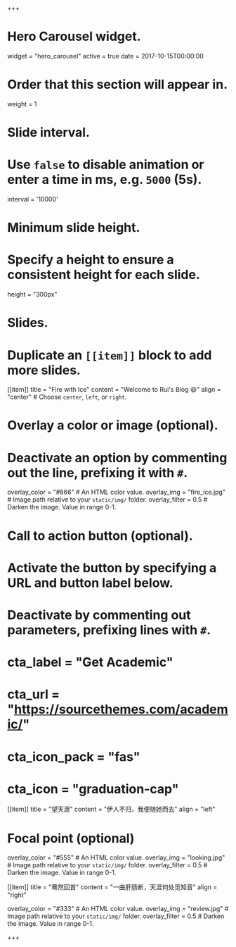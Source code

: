 +++
# Hero Carousel widget.
widget = "hero_carousel"
active = true
date = 2017-10-15T00:00:00

# Order that this section will appear in.
weight = 1

# Slide interval.
# Use `false` to disable animation or enter a time in ms, e.g. `5000` (5s).
interval = '10000'

# Minimum slide height.
# Specify a height to ensure a consistent height for each slide.
height = "300px"

# Slides.
# Duplicate an `[[item]]` block to add more slides.
[[item]]
  title = "Fire with Ice"
  content = "Welcome to Rui's Blog :satisfied:"
  align = "center"  # Choose `center`, `left`, or `right`.

  # Overlay a color or image (optional).
  #   Deactivate an option by commenting out the line, prefixing it with `#`.
  overlay_color = "#666"  # An HTML color value.
  overlay_img = "fire_ice.jpg"  # Image path relative to your `static/img/` folder.
  overlay_filter = 0.5  # Darken the image. Value in range 0-1.

  # Call to action button (optional).
  #   Activate the button by specifying a URL and button label below.
  #   Deactivate by commenting out parameters, prefixing lines with `#`.
  # cta_label = "Get Academic"
  # cta_url = "https://sourcethemes.com/academic/"
  # cta_icon_pack = "fas"
  # cta_icon = "graduation-cap"

[[item]]
  title = "望天涯"
  content = "伊人不归，我便随她而去"
  align = "left"
  # Focal point (optional)

  overlay_color = "#555"  # An HTML color value.
  overlay_img = "looking.jpg"  # Image path relative to your `static/img/` folder.
  overlay_filter = 0.5  # Darken the image. Value in range 0-1.

[[item]]
  title = "蓦然回首"
  content = "一曲肝肠断，天涯何处觅知音"
  align = "right"

  overlay_color = "#333"  # An HTML color value.
  overlay_img = "review.jpg"  # Image path relative to your `static/img/` folder.
  overlay_filter = 0.5  # Darken the image. Value in range 0-1.

+++
